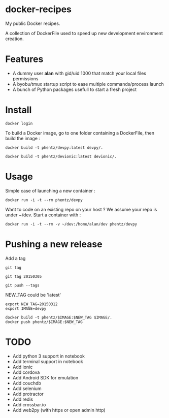 # docker-recipes

My public Docker recipes.

A collection of DockerFile used to speed up new development environment creation.

# Features

* A dummy user **alan** with gid/uid 1000 that match your local files permissions
* A byobu/tmux startup script to ease multiple commands/process launch
* A bunch of Python packages usefull to start a fresh project

# Install


```
docker login
```

To build a Docker image, go to one folder containing a DockerFile,
then build the image :

```
docker build -t phentz/devpy:latest devpy/.
```

```
docker build -t phentz/devionic:latest devionic/.
```

# Usage


Simple case of launching a new container :

```
docker run -i -t --rm phentz/devpy
```

Want to code on an existing repo on your host ?
We assume your repo is under ~/dev.
Start a container with :

```
docker run -i -t --rm -v ~/dev:/home/alan/dev phentz/devpy
```

# Pushing a new release


Add a tag

```
git tag
```

```
git tag 20150305
```


```
git push --tags
```

NEW_TAG could be 'latest'

```
export NEW_TAG=20150312
export IMAGE=devpy

docker build -t phentz/$IMAGE:$NEW_TAG $IMAGE/.
docker push phentz/$IMAGE:$NEW_TAG
```



# TODO

* Add python 3 support in notebook
* Add terminal support in notebook
* Add ionic
* Add cordova
* Add Android SDK for emulation
* Add couchdb
* Add selenium
* Add protractor
* Add redis
* Add crossbar.io
* Add web2py (with https or open admin http)
